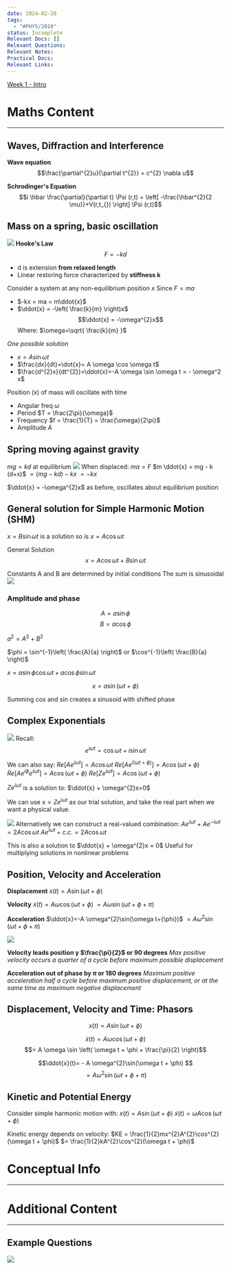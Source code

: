 ```yaml
---
date: 2024-02-20
tags:
  - "#PHYS/2010"
status: Incomplete
Relevant Docs: []
Relevant Questions: 
Relevant Notes: 
Practical Docs: 
Relevant Links:
---
```

[Week 1 - Intro](Attachments/PHYS2010%20Week%201%20Intro%20and%20SHM.pdf)
# Maths Content
---

## Waves, Diffraction and Interference

**Wave equation**
$$\frac{\partial^{2}u}{\partial t^{2}} = c^{2} \nabla u$$


**Schrodinger's Equation**
$$i \hbar \frac{\partial}{\partial t} \Psi (r,t) = \left[  -\frac{\hbar^{2}{2 \mu}}+V(r,t_{}) \right] \Psi (r,t)$$

## Mass on a spring, basic oscillation
![](Attachments/Pasted%20image%2020240220102516.png)
**Hooke's Law**
$$F = -kd$$
- d is extension **from relaxed length**
- Linear restoring force characterized by **stiffness k**

Consider a system at any non-equilibrium position $x$
Since $F=ma$
- $-kx = ma = m\ddot{x}$
- $\ddot{x} = -\left( \frac{k}{m} \right)x$
$$\ddot{x} = -\omega^{2}x$$
Where:
$\omega=\sqrt{ \frac{k}{m} }$

*One possible solution*
- $x = A\sin \omega t$
- $\frac{dx}{dt}=\dot{x}= A \omega \cos \omega t$
- $\frac{d^{2}x}{dt^{2}}=\ddot{x}=-A \omega \sin \omega t = - \omega^2 x$

Position (x) of mass will oscillate with time
- Angular freq $\omega$
- Period $T = \frac{2\pi}{\omega}$
- Frequency $f = \frac{1}{T} = \frac{\omega}{2\pi}$
- Amplitude $A$

## Spring moving against gravity
$mg = kd$ at equilibrium
![](Attachments/Pasted%20image%2020240220102750.png)
When displaced:
$ma = F$
$m \ddot{x} = mg - k (d+x)$
$= (mg-kd)-kx$
$=-kx$

$\ddot{x} = -\omega^{2}x$ as before, oscillates about equilibrium position

## General solution for Simple Harmonic Motion (SHM)

$x = B \sin \omega t$ is a solution
so is $x = A \cos \omega t$

General Solution
$$x = A \cos \omega t + B \sin \omega t$$

Constants A and B are determined by initial conditions
The sum is sinusoidal
![](Attachments/Pasted%20image%2020240220103611.png)

### Amplitude and phase
$$A = a \sin \phi$$
$$B = a \cos \phi$$

$a^{2}=A^{2}+B^{2}$

$\phi = \sin^{-1}\left( \frac{A}{a} \right)$ or $\cos^{-1}\left( \frac{B}{a} \right)$

$x = a \sin \phi \cos \omega t + a \cos \phi \sin \omega t$

$$x = a \sin (\omega t  + \phi)$$

Summing cos and sin creates a sinusoid with shifted phase


## Complex Exponentials
![](Attachments/Pasted%20image%2020240221123502.png)
Recall:
$$e^{i \omega t} = \cos \omega t + i \sin \omega t$$

We can also say:
$Re[Ae^{i \omega t}] = A \cos \omega t$
$Re[Ae^{i(\omega t + \phi)}] = A \cos (\omega t+\phi)$
$Re[Ae^{i \phi}e^{i \omega t}] = A \cos (\omega t + \phi)$
$Re [Ze^{i \omega t}]= A \cos (\omega t + \phi)$

$Ze^{i \omega t}$ is a solution to:
$\ddot{x} + \omega^{2}x=0$

We can use $x = Ze^{i \omega t}$ as our trial solution, and take the real part when we want a physical value.

![](Attachments/Pasted%20image%2020240221123834.png)
Alternatively we can construct a real-valued combination:
$Ae^{i \omega t}+ Ae^{-i \omega t} = 2A \cos \omega t$
$Ae^{i \omega t} + c.c. = 2A \cos \omega t$

This is also a solution to $\ddot{x} + \omega^{2}x = 0$
Useful for multiplying solutions in nonlinear problems

## Position, Velocity and Acceleration

**Displacement**
$x(t) = A \sin (\omega t+\phi)$

**Velocity**
$\dot{x}(t) = A \omega \cos (\omega t + \phi)$
$=A \omega \sin (\omega t + \phi + \pi)$


**Acceleration**
$\ddot{x}=-A \omega^{2}\sin(\omega t+{\phi})$
$= A \omega^{2} \sin (\omega t + \phi + \pi)$

![](Attachments/Pasted%20image%2020240221125020.png)

**Velocity leads position y $\frac{\pi}{2}$ or 90 degrees**
*Max positive velocity occurs a quarter of a cycle before maximum possible displacement*

**Acceleration out of phase by $\pi$ or 180 degrees**
*Maximum positive acceleration half a cycle before maximum positive displacement, or at the same time as maximum negative displacement*


## Displacement, Velocity and Time: Phasors

$$x(t) = A \sin (\omega t + \phi)$$

$$\dot{x}(t) = A \omega \cos (\omega t + \phi)$$
$$= A \omega \sin \left(  \omega t + \phi + \frac{\pi}{2} \right)$$

$$\ddot{x}(t)= - A \omega^{2}\sin(\omega t + \phi) $$
$$= A \omega^{2}\sin (\omega t + \phi + \pi)$$

## Kinetic and Potential Energy
Consider simple harmonic motion with:
$x(t) = A \sin(\omega t + \phi)$
$\dot{x}(t) = \omega A \cos(\omega t + \phi)$

Kinetic energy depends on velocity:
$KE = \frac{1}{2}mx^{2}A^{2}\cos^{2}(\omega t + \phi)$
$= \frac{1}{2}kA^{2}\cos^{2}(\omega t + \phi)$


# Conceptual Info
---



# Additional Content
---
## Example Questions
![](Attachments/Pasted%20image%2020240221125142.png)